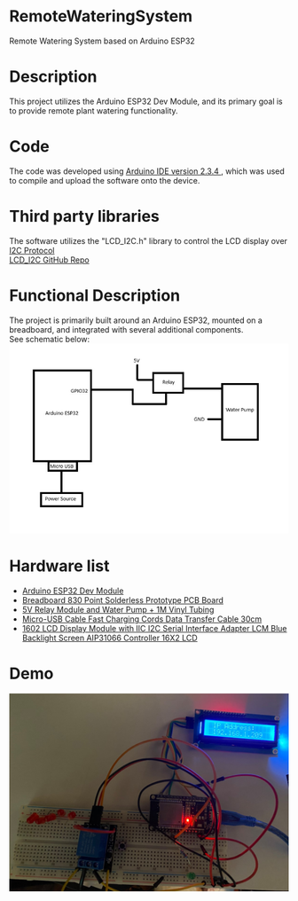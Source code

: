 # RemoteWateringSystem
Remote Watering System based on Arduino ESP32

# Description 
This project utilizes the Arduino ESP32 Dev Module, and its primary goal is to provide remote plant watering functionality.

# Code 
The code was developed using <a href="https://www.arduino.cc/en/software"> Arduino IDE version 2.3.4 </a>, which was used to compile and upload the software onto the device.

# Third party libraries
The software utilizes the "LCD_I2C.h" library to control the LCD display over <a href="https://en.wikipedia.org/wiki/I%C2%B2C"> I2C Protocol </a> <br>
<a href="https://github.com/blackhack/LCD_I2C/tree/master">LCD_I2C GitHub Repo</a>

# Functional Description
The project is primarily built around an Arduino ESP32, mounted on a breadboard, and integrated with several additional components.<br>
See schematic below:<br>
<img src="./docs/schematic.jpg"/>

# Hardware list

* <a href="https://www.amazon.com/ESP-WROOM-32-Development-Dual-Mode-Microcontroller-Integrated/dp/B07WCG1PLV/ref=sxin_16_pa_sp_search_thematic_sspa?content-id=amzn1.sym.c5787da2-212d-48eb-a894-9ea5a87adeb3%3Aamzn1.sym.c5787da2-212d-48eb-a894-9ea5a87adeb3&crid=34WWLQ6CSFA0L&cv_ct_cx=esp32+development+board&keywords=esp32+development+board&pd_rd_i=B07WCG1PLV&pd_rd_r=a813615e-8e34-44f5-a48e-beed27b44e4d&pd_rd_w=RPSvm&pd_rd_wg=tfmYF&pf_rd_p=c5787da2-212d-48eb-a894-9ea5a87adeb3&pf_rd_r=8AN6QZEBQPPJEACEND17&qid=1738774208&sbo=RZvfv%2F%2FHxDF%2BO5021pAnSA%3D%3D&sprefix=esp32%2Caps%2C174&sr=1-1-6024b2a3-78e4-4fed-8fed-e1613be3bcce-spons&sp_csd=d2lkZ2V0TmFtZT1zcF9zZWFyY2hfdGhlbWF0aWM&psc=1">Arduino ESP32 Dev Module</a>
* <a href="https://www.amazon.com/dp/B0BRQX6G3T?ref=ppx_yo2ov_dt_b_fed_asin_title">Breadboard 830 Point Solderless Prototype PCB Board </a>
* <a href="https://www.amazon.com/dp/B07TLRYGT1?ref=ppx_yo2ov_dt_b_fed_asin_title">5V Relay Module and Water Pump + 1M Vinyl Tubing</a>
* <a href="https://www.amazon.com/dp/B0C89Q81FW?ref=ppx_yo2ov_dt_b_fed_asin_title">Micro-USB Cable Fast Charging Cords Data Transfer Cable 30cm </a>
* <a href="https://www.amazon.com/dp/B0D2L9JHLD?ref=ppx_yo2ov_dt_b_fed_asin_title&th=1">1602 LCD Display Module with IIC I2C Serial Interface Adapter LCM Blue Backlight Screen AIP31066 Controller 16X2 LCD</a>

# Demo
<img src="./docs/demo.jpg"/>
  

